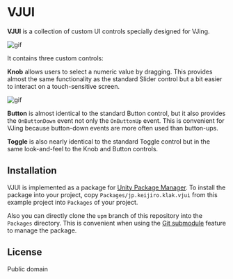 VJUI
====

**VJUI** is a collection of custom UI controls specially designed for VJing.

![gif](http://66.media.tumblr.com/79e789d00361cd5002d36dcc394aaaa7/tumblr_og2kkyoNgI1qio469o1_320.gif)

It contains three custom controls:

**Knob** allows users to select a numeric value by dragging. This provides
almost the same functionality as the standard Slider control but a bit easier
to interact on a touch-sensitive screen.

![gif](http://66.media.tumblr.com/d094fed9d1ae7f7cf1d8de5e1ce4da74/tumblr_og62oqbDjZ1qio469o1_320.gif)

**Button** is almost identical to the standard Button control, but it also
provides the `OnButtonDown` event not only the `OnButtonUp` event. This is
convenient for VJing because button-down events are more often used than
button-ups.

**Toggle** is also nearly identical to the standard Toggle control but in the
same look-and-feel to the Knob and Button controls.

Installation
------------

VJUI is implemented as a package for [Unity Package Manager]. To install the
package into your project, copy `Packages/jp.keijiro.klak.vjui` from this
example project into `Packages` of your project.

Also you can directly clone the `upm` branch of this repository into the
`Packages` directory. This is convenient when using the [Git submodule] feature
to manage the package.

[Unity Package Manager]: https://docs.unity3d.com/Packages/com.unity.package-manager-ui@latest/
[Git submodule]: https://git-scm.com/book/en/v2/Git-Tools-Submodules

License
-------

Public domain
